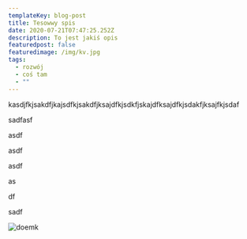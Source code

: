 ```yaml
---
templateKey: blog-post
title: Tesowwy spis
date: 2020-07-21T07:47:25.252Z
description: To jest jakiś opis
featuredpost: false
featuredimage: /img/kv.jpg
tags:
  - rozwój
  - coś tam
  - ""
---
```

kasdjfkjsakdfjkajsdfkjsakdfjksajdfkjsdkfjskajdfksajdfkjsdakfjksajfkjsdaf

sadfasf

asdf

asdf

asdf

as

df

sadf

![doemk](/img/icon-foreground-432x432.png "asdfasdf")